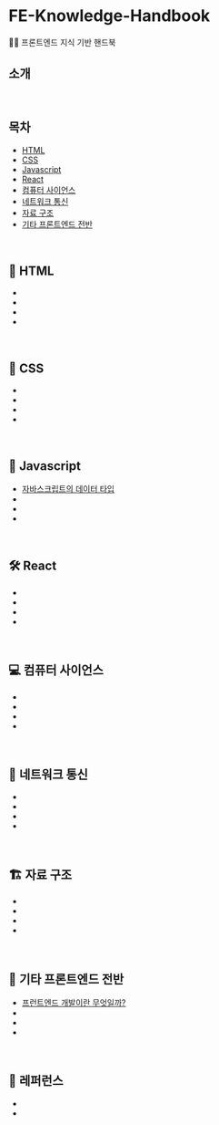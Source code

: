 # FE-Knowledge-Handbook

✍🏻 프론트엔드 지식 기반 핸드북

## 소개

</br>

## 목차

- [HTML](#memo-html)
- [CSS](#crystal_ball-css)
- [Javascript](#pushpin-javascript)
- [React](#hammer_and_wrench-react)
- [컴퓨터 사이언스](#computer-컴퓨터-사이언스)
- [네트워크 통신](#rocket-네트워크-통신)
- [자료 구조](#building_construction-자료-구조)
- [기타 프론트엔드 전반](#cupcake-기타-프론트엔드-전반)

</br>

## :memo: HTML

- [](https://github.com/ichbinmin2/FE-Knowledge-Handbook/blob/main/HTML/여기에노트제목쓰세요.md)
- []()
- []()
- []()

</br>

## :crystal_ball: CSS

- [](https://github.com/ichbinmin2/FE-Knowledge-Handbook/blob/main/CSS/여기에노트제목쓰세요.md)
- []()
- []()
- []()

</br>

## :pushpin: Javascript

- [자바스크립트의 데이터 타입](https://github.com/ichbinmin2/FE-Knowledge-Handbook/blob/main/Javascript/자바스크립트의-데이터-타입.md)
- []()
- []()
- []()

</br>

## :hammer_and_wrench: React

- [](https://github.com/ichbinmin2/FE-Knowledge-Handbook/blob/main/React/여기에노트제목쓰세요.md)
- []()
- []()
- []()

</br>

## :computer: 컴퓨터 사이언스

- [](https://github.com/ichbinmin2/FE-Knowledge-Handbook/blob/main/Computer-Science/여기에노트제목쓰세요.md)
- []()
- []()
- []()

</br>

## :rocket: 네트워크 통신

- [](https://github.com/ichbinmin2/FE-Knowledge-Handbook/blob/main/Network/여기에노트제목쓰세요.md)
- []()
- []()
- []()

</br>

## :building_construction: 자료 구조

- [](https://github.com/ichbinmin2/FE-Knowledge-Handbook/blob/main/Data-Structure/여기에노트제목쓰세요.md)
- []()
- []()
- []()

</br>

## :cupcake: 기타 프론트엔드 전반

- [프런트엔드 개발이란 무엇일까?](https://github.com/ichbinmin2/FE-Knowledge-Handbook/blob/main/Frontend-Etc/프론트엔드-개발이란-무엇일까.md)
- []()
- []()
- []()

</br>

## :round_pushpin: 레퍼런스

- []()
- []()
